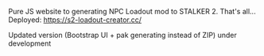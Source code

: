 Pure JS website to generating NPC Loadout mod to STALKER 2. That's all...
Deployed: https://s2-loadout-creator.cc/

Updated version (Bootstrap UI + pak generating instead of ZIP) under development
